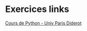 # Exercices links

[Cours de Python - Univ Paris Diderot](https://python.sdv.univ-paris-diderot.fr/05_boucles_comparaisons/)